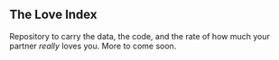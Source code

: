 ## The Love Index
Repository to carry the data, the code, and the rate of how much your partner *really* loves you. More to come soon.